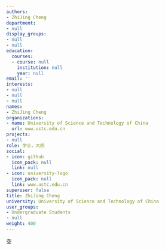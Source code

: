 ```yaml
---
authors:
- ZhiJing Cheng
department:
- null
display_groups:
- null
- null
education:
  courses:
  - course: null
    institution: null
    year: null
email: ''
interests:
- null
- null
- null
names:
- ZhiJing Cheng
organizations:
- name: University of Science and Technology of China
  url: www.ustc.edu.cn
projects:
- null
role: 学士，大四
social:
- icon: github
  icon_pack: null
  link: null
- icon: university-logo
  icon_pack: null
  link: www.ustc.edu.cn
superuser: false
title: ZhiJing Cheng
university: University of Science and Technology of China
user_groups:
- Undergraduate Students
- null
weight: 400
---
```


空
